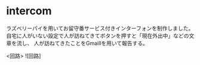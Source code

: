 # intercom

ラズベリーパイを用いてお留守番サービス付きインターフォンを制作しました。
自宅に人がいない設定で人が訪ねてきてボタンを押すと「現在外出中」などの文章を流し、
人が訪ねてきたことをGmaillを用いて報告する。

<回路>
![回路]
